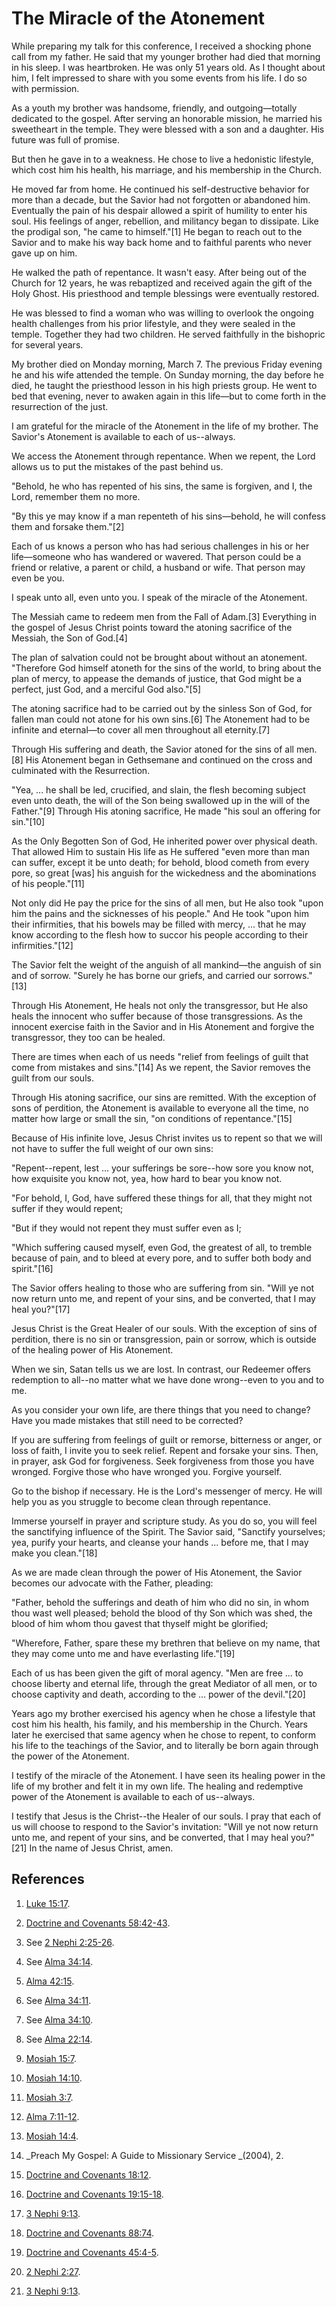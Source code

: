 # The Miracle of the Atonement

While preparing my talk for this conference, I received a shocking phone call
from my father. He said that my younger brother had died that morning in his
sleep. I was heartbroken. He was only 51 years old. As I thought about him, I
felt impressed to share with you some events from his life. I do so with
permission.

As a youth my brother was handsome, friendly, and outgoing―totally dedicated
to the gospel. After serving an honorable mission, he married his sweetheart
in the temple. They were blessed with a son and a daughter. His future was
full of promise.

But then he gave in to a weakness. He chose to live a hedonistic lifestyle,
which cost him his health, his marriage, and his membership in the Church.

He moved far from home. He continued his self-destructive behavior for more
than a decade, but the Savior had not forgotten or abandoned him. Eventually
the pain of his despair allowed a spirit of humility to enter his soul. His
feelings of anger, rebellion, and militancy began to dissipate. Like the
prodigal son, "he came to himself."[1] He began to reach out to the Savior and
to make his way back home and to faithful parents who never gave up on him.

He walked the path of repentance. It wasn't easy. After being out of the
Church for 12 years, he was rebaptized and received again the gift of the Holy
Ghost. His priesthood and temple blessings were eventually restored.

He was blessed to find a woman who was willing to overlook the ongoing health
challenges from his prior lifestyle, and they were sealed in the temple.
Together they had two children. He served faithfully in the bishopric for
several years.

My brother died on Monday morning, March 7. The previous Friday evening he and
his wife attended the temple. On Sunday morning, the day before he died, he
taught the priesthood lesson in his high priests group. He went to bed that
evening, never to awaken again in this life―but to come forth in the
resurrection of the just.

I am grateful for the miracle of the Atonement in the life of my brother. The
Savior's Atonement is available to each of us--always.

We access the Atonement through repentance. When we repent, the Lord allows us
to put the mistakes of the past behind us.

"Behold, he who has repented of his sins, the same is forgiven, and I, the
Lord, remember them no more.

"By this ye may know if a man repenteth of his sins―behold, he will confess
them and forsake them."[2]

Each of us knows a person who has had serious challenges in his or her
life―someone who has wandered or wavered. That person could be a friend or
relative, a parent or child, a husband or wife. That person may even be you.

I speak unto all, even unto you. I speak of the miracle of the Atonement.

The Messiah came to redeem men from the Fall of Adam.[3] Everything in the
gospel of Jesus Christ points toward the atoning sacrifice of the Messiah, the
Son of God.[4]

The plan of salvation could not be brought about without an atonement.
"Therefore God himself atoneth for the sins of the world, to bring about the
plan of mercy, to appease the demands of justice, that God might be a perfect,
just God, and a merciful God also."[5]

The atoning sacrifice had to be carried out by the sinless Son of God, for
fallen man could not atone for his own sins.[6] The Atonement had to be
infinite and eternal―to cover all men throughout all eternity.[7]

Through His suffering and death, the Savior atoned for the sins of all men.[8]
His Atonement began in Gethsemane and continued on the cross and culminated
with the Resurrection.

"Yea, ... he shall be led, crucified, and slain, the flesh becoming subject even
unto death, the will of the Son being swallowed up in the will of the
Father."[9] Through His atoning sacrifice, He made "his soul an offering for
sin."[10]

As the Only Begotten Son of God, He inherited power over physical death. That
allowed Him to sustain His life as He suffered "even more than man can suffer,
except it be unto death; for behold, blood cometh from every pore, so great
[was] his anguish for the wickedness and the abominations of his people."[11]

Not only did He pay the price for the sins of all men, but He also took "upon
him the pains and the sicknesses of his people." And He took "upon him their
infirmities, that his bowels may be filled with mercy, ... that he may know
according to the flesh how to succor his people according to their
infirmities."[12]

The Savior felt the weight of the anguish of all mankind―the anguish of sin
and of sorrow. "Surely he has borne our griefs, and carried our sorrows."[13]

Through His Atonement, He heals not only the transgressor, but He also heals
the innocent who suffer because of those transgressions. As the innocent
exercise faith in the Savior and in His Atonement and forgive the
transgressor, they too can be healed.

There are times when each of us needs "relief from feelings of guilt that come
from mistakes and sins."[14] As we repent, the Savior removes the guilt from
our souls.

Through His atoning sacrifice, our sins are remitted. With the exception of
sons of perdition, the Atonement is available to everyone all the time, no
matter how large or small the sin, "on conditions of repentance."[15]

Because of His infinite love, Jesus Christ invites us to repent so that we
will not have to suffer the full weight of our own sins:

"Repent--repent, lest ... your sufferings be sore--how sore you know not, how
exquisite you know not, yea, how hard to bear you know not.

"For behold, I, God, have suffered these things for all, that they might not
suffer if they would repent;

"But if they would not repent they must suffer even as I;

"Which suffering caused myself, even God, the greatest of all, to tremble
because of pain, and to bleed at every pore, and to suffer both body and
spirit."[16]

The Savior offers healing to those who are suffering from sin. "Will ye not
now return unto me, and repent of your sins, and be converted, that I may heal
you?"[17]

Jesus Christ is the Great Healer of our souls. With the exception of sins of
perdition, there is no sin or transgression, pain or sorrow, which is outside
of the healing power of His Atonement.

When we sin, Satan tells us we are lost. In contrast, our Redeemer offers
redemption to all--no matter what we have done wrong--even to you and to me.

As you consider your own life, are there things that you need to change? Have
you made mistakes that still need to be corrected?

If you are suffering from feelings of guilt or remorse, bitterness or anger,
or loss of faith, I invite you to seek relief. Repent and forsake your sins.
Then, in prayer, ask God for forgiveness. Seek forgiveness from those you have
wronged. Forgive those who have wronged you. Forgive yourself.

Go to the bishop if necessary. He is the Lord's messenger of mercy. He will
help you as you struggle to become clean through repentance.

Immerse yourself in prayer and scripture study. As you do so, you will feel
the sanctifying influence of the Spirit. The Savior said, "Sanctify
yourselves; yea, purify your hearts, and cleanse your hands ... before me, that
I may make you clean."[18]

As we are made clean through the power of His Atonement, the Savior becomes
our advocate with the Father, pleading:

"Father, behold the sufferings and death of him who did no sin, in whom thou
wast well pleased; behold the blood of thy Son which was shed, the blood of
him whom thou gavest that thyself might be glorified;

"Wherefore, Father, spare these my brethren that believe on my name, that they
may come unto me and have everlasting life."[19]

Each of us has been given the gift of moral agency. "Men are free ... to choose
liberty and eternal life, through the great Mediator of all men, or to choose
captivity and death, according to the ... power of the devil."[20]

Years ago my brother exercised his agency when he chose a lifestyle that cost
him his health, his family, and his membership in the Church. Years later he
exercised that same agency when he chose to repent, to conform his life to the
teachings of the Savior, and to literally be born again through the power of
the Atonement.

I testify of the miracle of the Atonement. I have seen its healing power in
the life of my brother and felt it in my own life. The healing and redemptive
power of the Atonement is available to each of us--always.

I testify that Jesus is the Christ--the Healer of our souls. I pray that each
of us will choose to respond to the Savior's invitation: "Will ye not now
return unto me, and repent of your sins, and be converted, that I may heal
you?"[21] In the name of Jesus Christ, amen.

## References

  1.   [Luke 15:17](https://www.lds.org/scriptures/nt/luke/15.17?lang=eng#16).

  2.   [Doctrine and Covenants 58:42-43](https://www.lds.org/scriptures/dc-testament/dc/58.42-43?lang=eng#41).

  3.  See [2 Nephi 2:25-26](https://www.lds.org/scriptures/bofm/2-ne/2.25-26?lang=eng#24).

  4.  See [Alma 34:14](https://www.lds.org/scriptures/bofm/alma/34.14?lang=eng#13).

  5.   [Alma 42:15](https://www.lds.org/scriptures/bofm/alma/42.15?lang=eng#14).

  6.  See [Alma 34:11](https://www.lds.org/scriptures/bofm/alma/34.11?lang=eng#10).

  7.  See [Alma 34:10](https://www.lds.org/scriptures/bofm/alma/34.10?lang=eng#9).

  8.  See [Alma 22:14](https://www.lds.org/scriptures/bofm/alma/22.14?lang=eng#13).

  9.   [Mosiah 15:7](https://www.lds.org/scriptures/bofm/mosiah/15.7?lang=eng#6).

  10.   [Mosiah 14:10](https://www.lds.org/scriptures/bofm/mosiah/14.10?lang=eng#9).

  11.   [Mosiah 3:7](https://www.lds.org/scriptures/bofm/mosiah/3.7?lang=eng#6).

  12.   [Alma 7:11-12](https://www.lds.org/scriptures/bofm/alma/7.11-12?lang=eng#10).

  13.   [Mosiah 14:4](https://www.lds.org/scriptures/bofm/mosiah/14.4?lang=eng#3).

  14.   _Preach My Gospel: A Guide to Missionary Service _(2004), 2.

  15.   [Doctrine and Covenants 18:12](https://www.lds.org/scriptures/dc-testament/dc/18.12?lang=eng#11).

  16.   [Doctrine and Covenants 19:15-18](https://www.lds.org/scriptures/dc-testament/dc/19.15-18?lang=eng#14).

  17.   [3 Nephi 9:13](https://www.lds.org/scriptures/bofm/3-ne/9.13?lang=eng#12).

  18.   [Doctrine and Covenants 88:74](https://www.lds.org/scriptures/dc-testament/dc/88.74?lang=eng#73).

  19.   [Doctrine and Covenants 45:4-5](https://www.lds.org/scriptures/dc-testament/dc/45.4-5?lang=eng#3).

  20.   [2 Nephi 2:27](https://www.lds.org/scriptures/bofm/2-ne/2.27?lang=eng#26).

  21.   [3 Nephi 9:13](https://www.lds.org/scriptures/bofm/3-ne/9.13?lang=eng#12).

